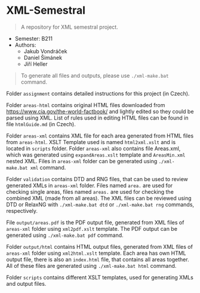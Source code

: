 # XML-Semestral
> A repository for XML semestral project.

- Semester: B211
- Authors:
  - Jakub Vondráček
  - Daniel Šimánek
  - Jiří Heller 

> To generate all files and outputs, please use `./xml-make.bat` command.

Folder `assignment` contains detailed instructions for this project (in Czech).

Folder `areas-html` contains original HTML files downloaded from https://www.cia.gov/the-world-factbook/ and lightly edited so they could be parsed using XML. List of rules used in editing HTML files can be found in file `htmlGuide.md` (in Czech).

Folder `areas-xml` contains XML file for each area generated from HTML files from `areas-html`. XSLT Template used is named `html2xml.xslt` and is located in `scripts` folder. Folder `areas-xml` also contains file Areas.xml, which was generated using `expandAreas.xslt` template and `AreasMin.xml` nested XML. Files in `areas-xml` folder can be generated using `./xml-make.bat xml` command.

Folder `validation` contains DTD and RNG files, that can be used to review generated XMLs in `areas-xml` folder. Files named `area.` are used for checking single areas, files named `areas.` are used for checking the combined XML (made from all areas). The XML files can be reviewed using DTD or RelaxNG with `./xml-make.bat dtd` or `./xml-make.bat rng` commands, respectively.

File `output/areas.pdf` is the PDF output file, generated from XML files of `areas-xml` folder using `xml2pdf.xslt` template. The PDF output can be generated using `./xml-make.bat pdf` command.

Folder `output/html` contains HTML output files, generated from XML files of `areas-xml` folder using `xml2html.xslt` template. Each area has own HTML output file, there is also an `index.html` file, that contains all areas together. All of these files are generated using `./xml-make.bat html` command.

Folder `scripts` contains different XSLT templates, used for generating XMLs and output files.
